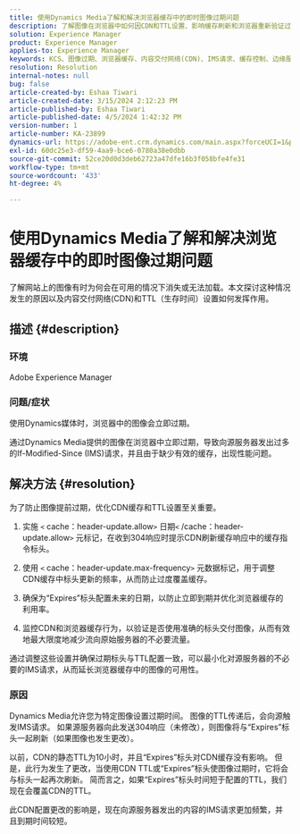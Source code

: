 ```yaml
---
title: 使用Dynamics Media了解和解决浏览器缓存中的即时图像过期问题
description: 了解图像在浏览器中如何因CDN和TTL设置、影响缓存刷新和浏览器重新验证过程而过期。
solution: Experience Manager
product: Experience Manager
applies-to: Experience Manager
keywords: KCS、图像过期、浏览器缓存、内容交付网络(CDN)、IMS请求、缓存控制、边缘服务器、HTTP 304响应、缓存更新、Adobe Scene7 CDN
resolution: Resolution
internal-notes: null
bug: false
article-created-by: Eshaa Tiwari
article-created-date: 3/15/2024 2:12:23 PM
article-published-by: Eshaa Tiwari
article-published-date: 4/5/2024 1:42:32 PM
version-number: 1
article-number: KA-23899
dynamics-url: https://adobe-ent.crm.dynamics.com/main.aspx?forceUCI=1&pagetype=entityrecord&etn=knowledgearticle&id=a4977006-d6e2-ee11-904c-6045bd03c412
exl-id: 60dc25e3-df59-4aa9-bce6-0780a38e0dbb
source-git-commit: 52ce20d0d3deb62723a47dfe16b3f058bfe4fe31
workflow-type: tm+mt
source-wordcount: '433'
ht-degree: 4%

---
```


# 使用Dynamics Media了解和解决浏览器缓存中的即时图像过期问题


了解网站上的图像有时为何会在可用的情况下消失或无法加载。本文探讨这种情况发生的原因以及内容交付网络(CDN)和TTL（生存时间）设置如何发挥作用。

## 描述 {#description}


### 环境

Adobe Experience Manager

### 问题/症状

使用Dynamics媒体时，浏览器中的图像会立即过期。

通过Dynamics Media提供的图像在浏览器中立即过期，导致向源服务器发出过多的If-Modified-Since (IMS)请求，并且由于缺少有效的缓存，出现性能问题。


## 解决方法 {#resolution}


为了防止图像提前过期，优化CDN缓存和TTL设置至关重要。

1. 实施 `<` cache：header-update.allow`>` 日期`<` /cache：header-update.allow`>`  元标记，在收到304响应时提示CDN刷新缓存响应中的缓存指令标头。 


2. 使用 `<` cache：header-update.max-frequency`>`  元数据标记，用于调整CDN缓存中标头更新的频率，从而防止过度覆盖缓存。 


3. 确保为“Expires”标头配置未来的日期，以防止立即到期并优化浏览器缓存的利用率。


4. 监控CDN和浏览器缓存行为，以验证是否使用准确的标头交付图像，从而有效地最大限度地减少流向原始服务器的不必要流量。


通过调整这些设置并确保过期标头与TTL配置一致，可以最小化对源服务器的不必要的IMS请求，从而延长浏览器缓存中的图像的可用性。

### 原因

Dynamics Media允许您为特定图像设置过期时间。 图像的TTL传递后，会向源触发IMS请求。 如果源服务器向此发送304响应（未修改），则图像将与“Expires”标头一起刷新（如果图像也发生更改）。

以前，CDN的静态TTL为10小时，并且“Expires”标头对CDN缓存没有影响。 但是，此行为发生了更改，当使用CDN TTL或“Expires”标头使图像过期时，它将会与标头一起再次刷新。 简而言之，如果“Expires”标头时间短于配置的TTL，我们现在会覆盖CDN的TTL。

此CDN配置更改的影响是，现在向源服务器发出的内容的IMS请求更加频繁，并且到期时间较短。
